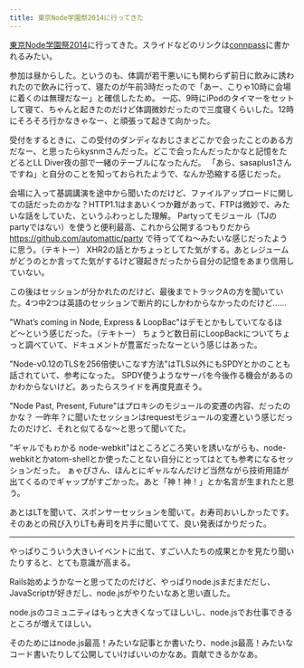 ```yaml
---
title: 東京Node学園祭2014に行ってきた
---
```

[東京Node学園祭2014](http://nodefest.jp/2014/)に行ってきた。スライドなどのリンクは[connpass](http://nodejs.connpass.com/event/9144/)に書かれるみたい。

参加は昼からした。というのも、体調が若干悪いにも関わらず前日に飲みに誘われたので飲みに行って、寝たのが午前3時だったので「あー、こりゃ10時に会場に着くのは無理だなー」と確信したため。
一応、9時にiPodのタイマーをセットして寝て、ちゃんと起きたのだけど体調微妙だったので三度寝くらいした。12時にそろそろ行かなきゃなー、と頑張って起きて向かった。

受付をするときに、この受付のダンディなおじさまどこかで会ったことのある方だなー、と思ったらkysnmさんだった。どこで会ったんだったかなと記憶をたどるとLL Diver夜の部で一緒のテーブルになったんだ。
「あら、sasaplus1さんですね」と自分のことを知っておられたようで、なんか恐縮する感じだった。

会場に入って基調講演を途中から聞いたのだけど、ファイルアップロードに関しての話だったのかな？HTTP1.1はまあいくつか難があって、FTPは微妙で、みたいな話をしていた、というふわっとした理解。
Partyってモジュール（TJのpartyではない）を使うと便利最高、これから公開するつもりだから https://github.com/automattic/party で待っててね〜みたいな感じだったように思う。（テキトー）
XHR2の話とかちょっとしてた気がする。あとレジュームがどうのとか言ってた気がするけど寝起きだったから自分の記憶をあまり信用していない。

この後はセッションが分かれたのだけど、最後までトラックAの方を聞いていた。4つ中2つは英語のセッションで断片的にしかわからなかったのだけど……

"What’s coming in Node, Express & LoopBac"はデモとかもしていてなるほど〜という感じだった。（テキトー）
ちょうど数日前にLoopBackについてちょっと調べていて、ドキュメントが豊富だったなーという感じはあった。

"Node-v0.12のTLSを256倍使いこなす方法"はTLS以外にもSPDYとかのことも話されていて、参考になった。
SPDY使うようなサーバを今後作る機会があるのかわからないけど。あったらスライドを再度見直そう。

"Node Past, Present, Future"はプロキシのモジュールの変遷の内容、だったのかな？
一昨年？に聞いたセッションはrequestモジュールの変遷という感じだったのだけど、それと似てるな〜と思って聞いてた。

"ギャルでもゎかる node-webkit"はところどころ笑いを誘いながらも、node-webkitとかatom-shellとか使ったことない自分にとってはとても参考になるセッションだった。
ぁゃぴさん、ほんとにギャルなんだけど当然ながら技術用語が出てくるのでギャップがすごかった。あと「神！神！」とか名言が生まれたと思う。

あとはLTを聞いて、スポンサーセッションを聞いて。お寿司おいしかったです。
そのあとの飛び入りLTも寿司を片手に聞いてて、良い発表ばかりだった。

---

やっぱりこういう大きいイベントに出て、すごい人たちの成果とかを見たり聞いたりすると、とても意識が高まる。

Rails始めようかなーと思ってたのだけど、やっぱりnode.jsまだまだだし、JavaScriptが好きだし、node.jsがやりたいなあと思い直した。

node.jsのコミュニティはもっと大きくなってほしいし、node.jsでお仕事できるところが増えてほしい。

そのためにはnode.js最高！みたいな記事とか書いたり、node.js最高！みたいなコード書いたりして公開していけばいいのかなあ。貢献できるかなあ。

